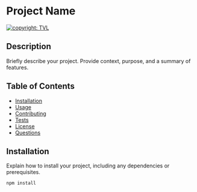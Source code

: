 # Project Name

[![copyright: TVL](https://img.shields.io/badge/License-TVL-yellow.svg)](https://pluz21.itch.io/)

## Description

Briefly describe your project. Provide context, purpose, and a summary of features.

## Table of Contents

- [Installation](#installation)
- [Usage](#usage)
- [Contributing](#contributing)
- [Tests](#tests)
- [License](#license)
- [Questions](#questions)

## Installation

Explain how to install your project, including any dependencies or prerequisites.

```bash
npm install

